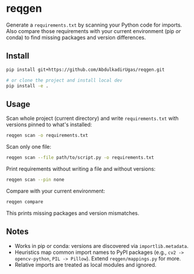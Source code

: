 
# reqgen

Generate a `requirements.txt` by scanning your Python code for imports. Also compare those requirements with your current environment (pip _or_ conda) to find missing packages and version differences.

## Install

```bash
pip install git+https://github.com/AbdulkadirUgas/reqgen.git

# or clone the project and install local dev
pip install -e .
```

## Usage

Scan whole project (current directory) and write `requirements.txt` with versions pinned to what's installed:

```bash
reqgen scan -o requirements.txt
```

Scan only one file:

```bash
reqgen scan --file path/to/script.py -o requirements.txt
```

Print requirements without writing a file and without versions:

```bash
reqgen scan --pin none
```

Compare with your current environment:

```bash
reqgen compare
```

This prints missing packages and version mismatches.

## Notes
- Works in pip or conda: versions are discovered via `importlib.metadata`.
- Heuristics map common import names to PyPI packages (e.g., `cv2 -> opencv-python`, `PIL -> Pillow`). Extend `reqgen/mappings.py` for more.
- Relative imports are treated as local modules and ignored.


